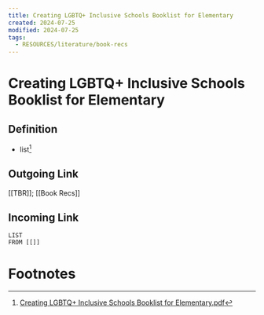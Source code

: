 ```yaml
---
title: Creating LGBTQ+ Inclusive Schools Booklist for Elementary
created: 2024-07-25
modified: 2024-07-25
tags:
  - RESOURCES/literature/book-recs
---
```

# Creating LGBTQ+ Inclusive Schools Booklist for Elementary
## Definition
- list[^1]
## Outgoing Link
[[TBR]]; [[Book Recs]]
## Incoming Link
```dataview
LIST
FROM [[]]
```
# Footnotes
[^1]: [Creating LGBTQ+ Inclusive Schools Booklist for Elementary.pdf](https://hrc-prod-requests.s3-us-west-2.amazonaws.com/welcoming-schools/documents/WS-Creating-LGBTQ-Inclusive-Schools-Booklist-for-Elementary.pdf)